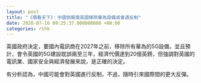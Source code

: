 ```yaml
---
layout: post
title: "《環看天下》：中國倘報復英國移除華為設備或會遇反制"
date: 2020-07-16 09:25:37.000000000 +08:00
categories: rthk
---
```


英國政府決定，要國內電訊商在2027年之前，移除所有華為的5G設備，並且預計，會令英國的5G建設耽誤兩至三年，經濟代價達到20億英鎊，但強調對英國的電訊業、國家安全與經濟發展來說，是正確的決定。

有分析認為，中國可能會對英國進行反制，不過，隨時引來國際間的更大反彈。
